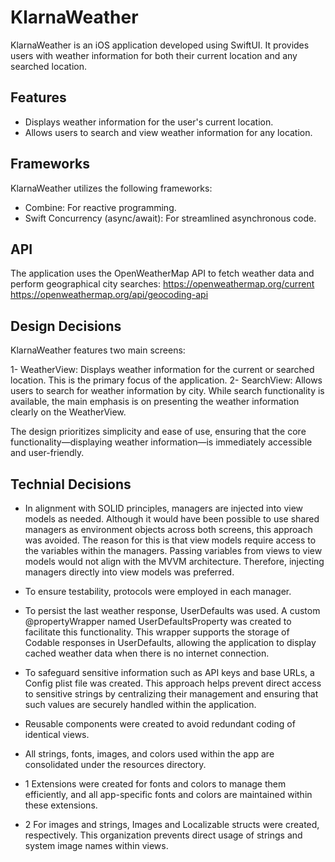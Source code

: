 # KlarnaWeather

KlarnaWeather is an iOS application developed using SwiftUI. It provides users with weather information for both their current location and any searched location.

## Features

- Displays weather information for the user's current location.
- Allows users to search and view weather information for any location.

## Frameworks

KlarnaWeather utilizes the following frameworks:
- Combine: For reactive programming.
- Swift Concurrency (async/await): For streamlined asynchronous code.

## API

The application uses the OpenWeatherMap API to fetch weather data and perform geographical city searches:
https://openweathermap.org/current
https://openweathermap.org/api/geocoding-api

## Design Decisions

KlarnaWeather features two main screens:

1- WeatherView: Displays weather information for the current or searched location. This is the primary focus of the application.
2- SearchView: Allows users to search for weather information by city. While search functionality is available, the main emphasis is on presenting the weather information clearly on the WeatherView.

The design prioritizes simplicity and ease of use, ensuring that the core functionality—displaying weather information—is immediately accessible and user-friendly.

## Technial Decisions

- In alignment with SOLID principles, managers are injected into view models as needed. Although it would have been possible to use shared managers as environment objects across both screens, this approach was avoided. The reason for this is that view models require access to the variables within the managers. Passing variables from views to view models would not align with the MVVM architecture. Therefore, injecting managers directly into view models was preferred.

- To ensure testability, protocols were employed in each manager. 

- To persist the last weather response, UserDefaults was used. A custom @propertyWrapper named UserDefaultsProperty was created to facilitate this functionality. This wrapper supports the storage of Codable responses in UserDefaults, allowing the application to display cached weather data when there is no internet connection.

- To safeguard sensitive information such as API keys and base URLs, a Config plist file was created. This approach helps prevent direct access to sensitive strings by centralizing their management and ensuring that such values are securely handled within the application.

- Reusable components were created to avoid redundant coding of identical views.

- All strings, fonts, images, and colors used within the app are consolidated under the resources directory.
 - 1 Extensions were created for fonts and colors to manage them efficiently, and all app-specific fonts and colors are maintained within these extensions. 
 - 2 For images and strings, Images and Localizable structs were created, respectively. This organization prevents direct usage of strings and system image names within views.
